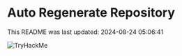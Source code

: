 # Auto Regenerate Repository

This README was last updated: 2024-08-24 05:06:41

 ![TryHackMe](https://tryhackme.com/badge/533634)